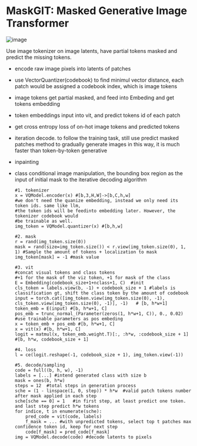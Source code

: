 # MaskGIT: Masked Generative Image Transformer

![image](https://github.com/user-attachments/assets/04723d00-0575-4d59-ac5d-1d4ee4f19b3e)


Use image tokenizer on image latents, have partial tokens masked and predict the missing tokens.
- encode raw image pixels into latents of patches
- use VectorQuantizer(codebook) to find minimul vector distance, each patch would be assigned a codebook index, which
  is image tokens
- image tokens get partial masked, and feed into Embeding and get tokens embedding
- token embeddings input into vit, and predict tokens id of each patch
- get cross entropy loss of on-hot image tokens and predicted tokens
- iteration decode. to follow the training task, still use predict masked patches method to gradually generate images
  in this way, it is much faster than token-by-token generative
- inpainting
- class conditional image manipulation, the bounding box region as the input of initial mask to the
  iterative decoding algorithm



      #1. tokenizer
      x = VQModel.encoder(x) #[b,3,H,W]->[b,C,h,w]
      #we don't need the quanize embedding, instead we only need its token ids. same like llm,
      #the token ids will be feedinto embedding later. However, the tokenizer codebook would
      #be trainable as well. 
      img_token = VQModel.quantizer(x) #[b,h,w]
    
      #2. mask 
      r = rand(img_token.size(0))
      mask = rand(size=img_token.size()) < r.view(img_token.size(0), 1, 1) #Sample the amount of tokens + localization to mask
      img_token[mask] = -1 #mask value
  
      #3. vit
      #concat visual tokens and class tokens
      #+1 for the mask of the viz token, +1 for mask of the class
      E = Embedding(codebook_size+1+nclass+1, C)  #init
      cls_token = labels.view(b, -1) + codebook_size + 1 #labels is classification gt, shift the class token by the amount of codebook
      input = torch.cat([img_token.view(img_token.size(0), -1), cls_token.view(img_token.size(0), -1)], -1)   # [b, h*w+1]
      token_emb = E(input) #[b, h*w+1, C]
      pos_emb = trunc_normal_(Parameter(zeros(1, h*w+1, C)), 0., 0.02) #use trainable parameters as pos embeding
      x = token_emb + pos_emb #[b, h*w+1, C]
      x = vit(x) #[b, h*w+1, C]
      logit = matmul(x, token_emb.weight.T)[:, :h*w, :codebook_size + 1] #[b, h*w, codebook_size + 1]
      
      #4. loss
      l = ce(logit.reshape(-1, codebook_size + 1), img_token.view(-1))

      #5. decode/sampling
      code = full((b, h, w), -1)
      labels = [...] #intend generated class with size b
      mask = ones(b, h*w)
      steps = 12  #total steps in generation process
      sche = (1 - linspace(1, 0, step)) * h*w  #valid patch tokens number after mask applied in each step
      sche[sche == 0] = 1   #in first step, at least predict one token. and last step predict h*w tokens
      for indice, t in enumerate(sche):
          pred_code = vit(code, labels)    
          f_mask = ... #with unpredicted tokens, select top t patches max confidence token id, keep for next step
          code[f_mask] = pred_code[f_mask]
      img = VQModel.decode(code) #decode latents to pixels
  
  

  
